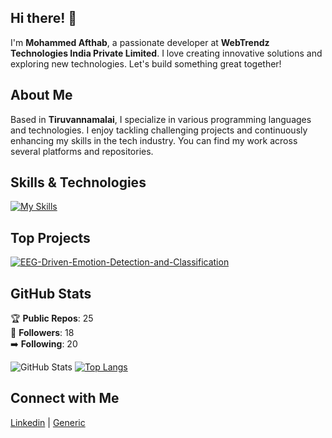 ## Hi there! 👋

I'm **Mohammed Afthab**, a passionate developer at **WebTrendz Technologies India Private Limited**. I love creating innovative solutions and exploring new technologies. Let's build something great together!

## About Me

Based in **Tiruvannamalai**, I specialize in various programming languages and technologies. I enjoy tackling challenging projects and continuously enhancing my skills in the tech industry. You can find my work across several platforms and repositories.

## Skills & Technologies

[![My Skills](https://skillicons.dev/icons?i=js,ts,react,electron,nodejs,mongodb,mysql,py,postman,github,bitbucket,webpack,materialui,bootstrap,androidstudio,flutter,dart,vscode,php,html,css,tensorflow,laravel,docker,deno,nestjs&perline=12)](https://skillicons.dev)

## Top Projects

[![EEG-Driven-Emotion-Detection-and-Classification](https://github-readme-stats.vercel.app/api/pin/?username=MohammedAfthab18&repo=EEG-Driven-Emotion-Detection-and-Classification&theme=dark)](https://github.com/MohammedAfthab18/EEG-Driven-Emotion-Detection-and-Classification)


## GitHub Stats
🏆 **Public Repos**: 25  
👥 **Followers**: 18  
➡️ **Following**: 20  

![GitHub Stats](https://github-readme-stats.vercel.app/api?username=MohammedAfthab18&show_icons=true&theme=radical)
[![Top Langs](https://github-readme-stats.vercel.app/api/top-langs/?username=MohammedAfthab18&layout=compact&theme=dark)](https://github.com/anuraghazra/github-readme-stats)

## Connect with Me

<a href="https://www.linkedin.com/in/mohammed-afthab-4a8a72220/" target="_blank" rel="noopener noreferrer"><Icon /> Linkedin</a> | <a href="https://bitbucket.org/dev-work-web-stack/workspace/repositories/" target="_blank" rel="noopener noreferrer"><Icon /> Generic</a>
